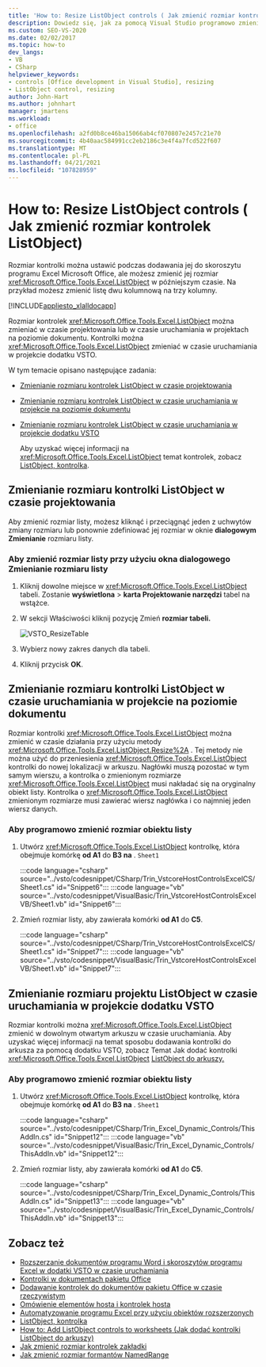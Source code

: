 ```yaml
---
title: 'How to: Resize ListObject controls ( Jak zmienić rozmiar kontrolek ListObject)'
description: Dowiedz się, jak za pomocą Visual Studio programowo zmienić rozmiar kontrolek ListObject w skoroszycie programu Microsoft Excel.
ms.custom: SEO-VS-2020
ms.date: 02/02/2017
ms.topic: how-to
dev_langs:
- VB
- CSharp
helpviewer_keywords:
- controls [Office development in Visual Studio], resizing
- ListObject control, resizing
author: John-Hart
ms.author: johnhart
manager: jmartens
ms.workload:
- office
ms.openlocfilehash: a2fd0b8ce46ba15066ab4cf070807e2457c21e70
ms.sourcegitcommit: 4b40aac584991cc2eb2186c3e4f4a7fcd522f607
ms.translationtype: MT
ms.contentlocale: pl-PL
ms.lasthandoff: 04/21/2021
ms.locfileid: "107828959"
---
```

# <a name="how-to-resize-listobject-controls"></a>How to: Resize ListObject controls ( Jak zmienić rozmiar kontrolek ListObject)
  Rozmiar kontrolki można ustawić podczas dodawania jej do skoroszytu programu Excel Microsoft Office, ale możesz zmienić jej rozmiar <xref:Microsoft.Office.Tools.Excel.ListObject> w późniejszym czasie. Na przykład możesz zmienić listę dwu kolumnową na trzy kolumny.

 [!INCLUDE[appliesto_xlalldocapp](../vsto/includes/appliesto-xlalldocapp-md.md)]

 Rozmiar kontrolek <xref:Microsoft.Office.Tools.Excel.ListObject> można zmieniać w czasie projektowania lub w czasie uruchamiania w projektach na poziomie dokumentu. Kontrolki można <xref:Microsoft.Office.Tools.Excel.ListObject> zmieniać w czasie uruchamiania w projekcie dodatku VSTO.

 W tym temacie opisano następujące zadania:

- [Zmienianie rozmiaru kontrolek ListObject w czasie projektowania](#designtime)

- [Zmienianie rozmiaru kontrolek ListObject w czasie uruchamiania w projekcie na poziomie dokumentu](#runtimedoclevel)

- [Zmienianie rozmiaru kontrolek ListObject w czasie uruchamiania w projekcie dodatku VSTO](#runtimeaddin)

  Aby uzyskać więcej informacji na <xref:Microsoft.Office.Tools.Excel.ListObject> temat kontrolek, zobacz [ListObject, kontrolka](../vsto/listobject-control.md).

## <a name="resize-a-listobject-control-at-design-time"></a><a name="designtime"></a> Zmienianie rozmiaru kontrolki ListObject w czasie projektowania
 Aby zmienić rozmiar listy, możesz kliknąć i przeciągnąć jeden z uchwytów zmiany rozmiaru lub ponownie zdefiniować jej rozmiar w oknie **dialogowym Zmienianie** rozmiaru listy.

### <a name="to-resize-a-list-by-using-the-resize-list-dialog-box"></a>Aby zmienić rozmiar listy przy użyciu okna dialogowego Zmienianie rozmiaru listy

1. Kliknij dowolne miejsce w  <xref:Microsoft.Office.Tools.Excel.ListObject> tabeli. Zostanie **wyświetlona**  >  **karta Projektowanie narzędzi** tabel na wstążce.

2. W sekcji Właściwości kliknij pozycję Zmień **rozmiar tabeli.**

    ![VSTO_ResizeTable](../vsto/media/vsto-resizetable.png)

3. Wybierz nowy zakres danych dla tabeli.

4. Kliknij przycisk **OK**.

## <a name="resize-a-listobject-control-at-run-time-in-a-document-level-project"></a><a name="runtimedoclevel"></a> Zmienianie rozmiaru kontrolki ListObject w czasie uruchamiania w projekcie na poziomie dokumentu
 Rozmiar kontrolki <xref:Microsoft.Office.Tools.Excel.ListObject> można zmienić w czasie działania przy użyciu metody <xref:Microsoft.Office.Tools.Excel.ListObject.Resize%2A> . Tej metody nie można użyć do przeniesienia <xref:Microsoft.Office.Tools.Excel.ListObject> kontrolki do nowej lokalizacji w arkuszu. Nagłówki muszą pozostać w tym samym wierszu, a kontrolka o zmienionym rozmiarze <xref:Microsoft.Office.Tools.Excel.ListObject> musi nakładać się na oryginalny obiekt listy. Kontrolka o <xref:Microsoft.Office.Tools.Excel.ListObject> zmienionym rozmiarze musi zawierać wiersz nagłówka i co najmniej jeden wiersz danych.

### <a name="to-resize-a-list-object-programmatically"></a>Aby programowo zmienić rozmiar obiektu listy

1. Utwórz <xref:Microsoft.Office.Tools.Excel.ListObject> kontrolkę, która obejmuje komórkę **od A1** do **B3 na** . `Sheet1`

     :::code language="csharp" source="../vsto/codesnippet/CSharp/Trin_VstcoreHostControlsExcelCS/Sheet1.cs" id="Snippet6":::
     :::code language="vb" source="../vsto/codesnippet/VisualBasic/Trin_VstcoreHostControlsExcelVB/Sheet1.vb" id="Snippet6":::

2. Zmień rozmiar listy, aby zawierała komórki **od A1** do **C5**.

     :::code language="csharp" source="../vsto/codesnippet/CSharp/Trin_VstcoreHostControlsExcelCS/Sheet1.cs" id="Snippet7":::
     :::code language="vb" source="../vsto/codesnippet/VisualBasic/Trin_VstcoreHostControlsExcelVB/Sheet1.vb" id="Snippet7":::

## <a name="resize-a-listobject-at-run-time-in-a-vsto-add-in-project"></a><a name="runtimeaddin"></a> Zmienianie rozmiaru projektu ListObject w czasie uruchamiania w projekcie dodatku VSTO
 Rozmiar kontrolki można <xref:Microsoft.Office.Tools.Excel.ListObject> zmienić w dowolnym otwartym arkuszu w czasie uruchamiania. Aby uzyskać więcej informacji na temat sposobu dodawania kontrolki do arkusza za pomocą dodatku VSTO, zobacz Temat Jak dodać kontrolki <xref:Microsoft.Office.Tools.Excel.ListObject> [ListObject do arkuszy.](../vsto/how-to-add-listobject-controls-to-worksheets.md)

### <a name="to-resize-a-list-object-programmatically"></a>Aby programowo zmienić rozmiar obiektu listy

1. Utwórz <xref:Microsoft.Office.Tools.Excel.ListObject> kontrolkę, która obejmuje komórkę **od A1** do **B3 na** . `Sheet1`

     :::code language="csharp" source="../vsto/codesnippet/CSharp/Trin_Excel_Dynamic_Controls/ThisAddIn.cs" id="Snippet12":::
     :::code language="vb" source="../vsto/codesnippet/VisualBasic/Trin_Excel_Dynamic_Controls/ThisAddIn.vb" id="Snippet12":::

2. Zmień rozmiar listy, aby zawierała komórki **od A1** do **C5**.

     :::code language="csharp" source="../vsto/codesnippet/CSharp/Trin_Excel_Dynamic_Controls/ThisAddIn.cs" id="Snippet13":::
     :::code language="vb" source="../vsto/codesnippet/VisualBasic/Trin_Excel_Dynamic_Controls/ThisAddIn.vb" id="Snippet13":::

## <a name="see-also"></a>Zobacz też
- [Rozszerzanie dokumentów programu Word i skoroszytów programu Excel w dodatki VSTO w czasie uruchamiania](../vsto/extending-word-documents-and-excel-workbooks-in-vsto-add-ins-at-run-time.md)
- [Kontrolki w dokumentach pakietu Office](../vsto/controls-on-office-documents.md)
- [Dodawanie kontrolek do dokumentów pakietu Office w czasie rzeczywistym](../vsto/adding-controls-to-office-documents-at-run-time.md)
- [Omówienie elementów hosta i kontrolek hosta](../vsto/host-items-and-host-controls-overview.md)
- [Automatyzowanie programu Excel przy użyciu obiektów rozszerzonych](../vsto/automating-excel-by-using-extended-objects.md)
- [ListObject, kontrolka](../vsto/listobject-control.md)
- [How to: Add ListObject controls to worksheets (Jak dodać kontrolki ListObject do arkuszy)](../vsto/how-to-add-listobject-controls-to-worksheets.md)
- [Jak zmienić rozmiar kontrolek zakładki](../vsto/how-to-resize-bookmark-controls.md)
- [Jak zmienić rozmiar formantów NamedRange](../vsto/how-to-resize-namedrange-controls.md)
